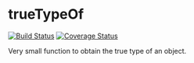 # trueTypeOf
[![Build Status](https://travis-ci.org/ezzygemini/true-typeof.svg?branch=master)](https://travis-ci.org/ezzygemini/true-typeof)
[![Coverage Status](https://coveralls.io/repos/github/ezzygemini/true-typeof/badge.svg?branch=master)](https://coveralls.io/github/ezzygemini/true-typeof?branch=master)

Very small function to obtain the true type of an object.